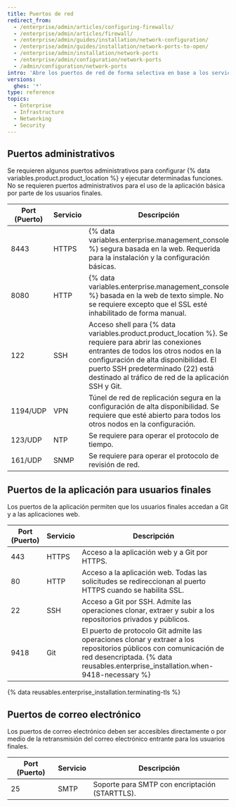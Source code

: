 ```yaml
---
title: Puertos de red
redirect_from:
  - /enterprise/admin/articles/configuring-firewalls/
  - /enterprise/admin/articles/firewall/
  - /enterprise/admin/guides/installation/network-configuration/
  - /enterprise/admin/guides/installation/network-ports-to-open/
  - /enterprise/admin/installation/network-ports
  - /enterprise/admin/configuration/network-ports
  - /admin/configuration/network-ports
intro: 'Abre los puertos de red de forma selectiva en base a los servicios de red que necesitas exponer a los administradores, usuarios finales y apoyo de correo electrónico.'
versions:
  ghes: '*'
type: reference
topics:
  - Enterprise
  - Infrastructure
  - Networking
  - Security
---
```


## Puertos administrativos

Se requieren algunos puertos administrativos para configurar {% data variables.product.product_location %} y ejecutar determinadas funciones. No se requieren puertos administrativos para el uso de la aplicación básica por parte de los usuarios finales.

| Port (Puerto) | Servicio | Descripción                                                                                                                                                                                                                                                                          |
| ------------- | -------- | ------------------------------------------------------------------------------------------------------------------------------------------------------------------------------------------------------------------------------------------------------------------------------------ |
| 8443          | HTTPS    | {% data variables.enterprise.management_console %} segura basada en la web. Requerida para la instalación y la configuración básicas.                                                                                                                                                |
| 8080          | HTTP     | {% data variables.enterprise.management_console %} basada en la web de texto simple. No se requiere excepto que el SSL esté inhabilitado de forma manual.                                                                                                                            |
| 122           | SSH      | Acceso shell para {% data variables.product.product_location %}. Se requiere para abrir las conexiones entrantes de todos los otros nodos en la configuración de alta disponibilidad. El puerto SSH predeterminado (22) está destinado al tráfico de red de la aplicación SSH y Git. |
| 1194/UDP      | VPN      | Túnel de red de replicación segura en la configuración de alta disponibilidad. Se requiere que esté abierto para todos los otros nodos en la configuración.                                                                                                                          |
| 123/UDP       | NTP      | Se requiere para operar el protocolo de tiempo.                                                                                                                                                                                                                                      |
| 161/UDP       | SNMP     | Se requiere para operar el protocolo de revisión de red.                                                                                                                                                                                                                             |

## Puertos de la aplicación para usuarios finales

Los puertos de la aplicación permiten que los usuarios finales accedan a Git y a las aplicaciones web.

| Port (Puerto) | Servicio | Descripción                                                                                                                                                                                            |
| ------------- | -------- | ------------------------------------------------------------------------------------------------------------------------------------------------------------------------------------------------------ |
| 443           | HTTPS    | Acceso a la aplicación web y a Git por HTTPS.                                                                                                                                                          |
| 80            | HTTP     | Acceso a la aplicación web. Todas las solicitudes se redireccionan al puerto HTTPS cuando se habilita SSL.                                                                                             |
| 22            | SSH      | Acceso a Git por SSH. Admite las operaciones clonar, extraer y subir a los repositorios privados y públicos.                                                                                           |
| 9418          | Git      | El puerto de protocolo Git admite las operaciones clonar y extraer a los repositorios públicos con comunicación de red desencriptada. {% data reusables.enterprise_installation.when-9418-necessary %}

{% data reusables.enterprise_installation.terminating-tls %}

## Puertos de correo electrónico

Los puertos de correo electrónico deben ser accesibles directamente o por medio de la retransmisión del correo electrónico entrante para los usuarios finales.

| Port (Puerto) | Servicio | Descripción                                    |
| ------------- | -------- | ---------------------------------------------- |
| 25            | SMTP     | Soporte para SMTP con encriptación (STARTTLS). |
